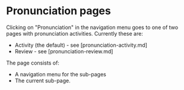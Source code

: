 # Pronunciation pages

Clicking on "Pronunciation" in the navigation menu goes to one 
of two pages with pronunciation activities.
Currently these are:

* Activity (the default) - see [pronunciation-activity.md]
* Review - see [pronunciation-review.md]

The page consists of:

* A navigation menu for the sub-pages
* The current sub-page.
